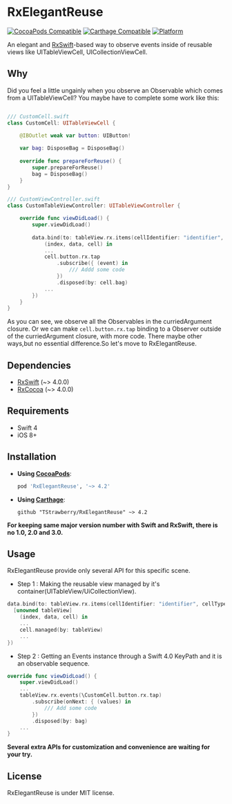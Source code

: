# RxElegantReuse

[![CocoaPods Compatible](https://img.shields.io/cocoapods/v/RxElegantReuse.svg)](https://img.shields.io/cocoapods/v/RxElegantReuse.svg)
[![Carthage Compatible](https://img.shields.io/badge/Carthage-compatible-4BC51D.svg?style=flat)](https://github.com/Carthage/Carthage)
[![Platform](https://img.shields.io/cocoapods/p/RxElegantReuse.svg?style=flat)](https://github.com/TStrawberry/RxElegantReuse)



An elegant and [RxSwift](https://github.com/ReactiveX/RxSwift)-based way to observe events inside of reusable views like UITableViewCell, UICollectionViewCell.

## Why
Did you feel a little ungainly when you observe an Observable which comes from a UITableViewCell? You maybe have to complete some work like this:
```swift

/// CustomCell.swift
class CustomCell: UITableViewCell {

    @IBOutlet weak var button: UIButton!
    
    var bag: DisposeBag = DisposeBag()
    
    override func prepareForReuse() {
        super.prepareForReuse()
        bag = DisposeBag()
    }
}

/// CustomViewController.swift
class CustomTableViewController: UITableViewController {

    override func viewDidLoad() {
        super.viewDidLoad()
        
        data.bind(to: tableView.rx.items(cellIdentifier: "identifier", cellType: CustomCell.self), curriedArgument: {
            (index, data, cell) in
            ...
            cell.button.rx.tap
                .subscribe({ (event) in
                    /// Addd some code
                })
                .disposed(by: cell.bag) 
            ...
        })   
    }
}

```
As you can see, we observe all the Observables in the curriedArgument closure.
Or we can make `cell.button.rx.tap` binding to a Observer outside of the curriedArgument closure, with more code.
There maybe other ways,but no essential difference.So let's move to RxElegantReuse.


## Dependencies

- [RxSwift](https://github.com/ReactiveX/RxSwift) (~> 4.0.0)
- [RxCocoa](https://github.com/ReactiveX/RxSwift) (~> 4.0.0)

## Requirements

- Swift 4
- iOS 8+


## Installation
- **Using [CocoaPods](https://cocoapods.org)**:
    ```ruby
    pod 'RxElegantReuse', '~> 4.2'
    ```

- **Using [Carthage](https://github.com/Carthage/Carthage)**:

    ```
    github "TStrawberry/RxElegantReuse" ~> 4.2
    ```



**For keeping same major version number with Swift and RxSwift, there is no 1.0, 2.0 and 3.0.**
​    

## Usage

RxElegantReuse provide only several API for this specific scene.
- Step 1 : Making the reusable view managed by it's container(UITableView/UiCollectionView).
```swift
data.bind(to: tableView.rx.items(cellIdentifier: "identifier", cellType: CustomCell.self), curriedArgument: {
  [unowned tableView]
    (index, data, cell) in
    ...
    cell.managed(by: tableView)
    ...
}) 
```
- Step 2 : Getting an Events instance through a Swift 4.0 KeyPath and it is an observable sequence.
```swift
override func viewDidLoad() {
    super.viewDidLoad()
    ...
    tableView.rx.events(\CustomCell.button.rx.tap)
        .subscribe(onNext: { (values) in            
            /// Add some code
        })
        .disposed(by: bag)  
    ...
}

```
**Several extra  APIs for customization and convenience are waiting for your try.**

## License
RxElegantReuse is under MIT license.

